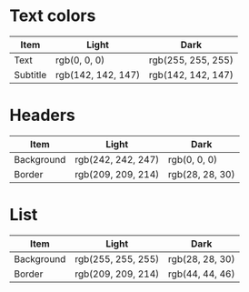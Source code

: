# Text colors

| Item       | Light              | Dark               |
|------------|--------------------|--------------------|
| Text       | rgb(0, 0, 0)       | rgb(255, 255, 255) |
| Subtitle   | rgb(142, 142, 147) | rgb(142, 142, 147) |


# Headers

| Item       | Light              | Dark            |
|------------|--------------------|-----------------|
| Background | rgb(242, 242, 247) | rgb(0, 0, 0)    |
| Border     | rgb(209, 209, 214) | rgb(28, 28, 30) |

# List

| Item       | Light              | Dark            |
|------------|--------------------|-----------------|
| Background | rgb(255, 255, 255) | rgb(28, 28, 30) |
| Border     | rgb(209, 209, 214) | rgb(44, 44, 46) |

